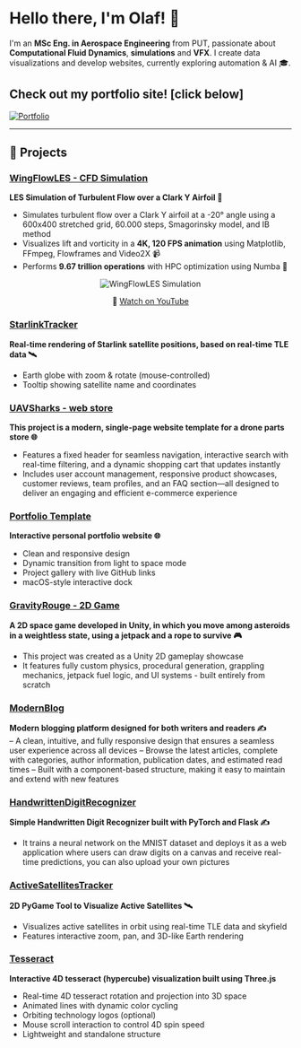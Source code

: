 # Hello there, I'm Olaf! 👋

I'm an **MSc Eng. in Aerospace Engineering** from PUT, passionate about **Computational Fluid Dynamics**, **simulations** and **VFX**. I create data visualizations and develop websites, currently exploring automation & AI 🎓.

## **Check out my portfolio site!** [click below]

[![Portfolio](portfolio.gif)](https://olafbielasik.site)

---

## 🔨 Projects

### [WingFlowLES - CFD Simulation](https://github.com/olafbielasik/WingFlowLES)  
**LES Simulation of Turbulent Flow over a Clark Y Airfoil 💨**  
- Simulates turbulent flow over a Clark Y airfoil at a -20° angle using a 600x400 stretched grid, 60.000 steps, Smagorinsky model, and IB method
- Visualizes lift and vorticity in a **4K, 120 FPS animation** using Matplotlib, FFmpeg, Flowframes and Video2X 📹
- Performs **9.67 trillion operations** with HPC optimization using Numba 🧮

<p align="center">
  <img src="simulation.gif" alt="WingFlowLES Simulation">
</p>
<p align="center">
  🎥 <a href="https://www.youtube.com/watch?v=CqgccimCQGE">Watch on YouTube</a>
</p>

### [StarlinkTracker](https://github.com/olafbielasik/StarlinkTracker)  
**Real-time rendering of Starlink satellite positions, based on real-time TLE data 🛰**
- Earth globe with zoom & rotate (mouse-controlled)
- Tooltip showing satellite name and coordinates

### [UAVSharks - web store](https://github.com/olafbielasik/UAVSharks)
**This project is a modern, single-page website template for a drone parts store 🌐**
- Features a fixed header for seamless navigation, interactive search with real-time filtering, and a dynamic shopping cart that updates instantly
- Includes user account management, responsive product showcases, customer reviews, team profiles, and an FAQ section—all designed to deliver an engaging and efficient e-commerce experience

### [Portfolio Template](https://github.com/olafbielasik/Portfolio)  
**Interactive personal portfolio website 🌐**  
- Clean and responsive design
- Dynamic transition from light to space mode
- Project gallery with live GitHub links
- macOS-style interactive dock

### [GravityRouge - 2D Game](https://github.com/olafbielasik/GravityRouge)  
**A 2D space game developed in Unity, in which you move among asteroids in a weightless state, using a jetpack and a rope to survive 🎮** 
- This project was created as a Unity 2D gameplay showcase
- It features fully custom physics, procedural generation, grappling mechanics, jetpack fuel logic, and UI systems - built entirely from scratch

### [ModernBlog](https://github.com/olafbielasik/ModernBlog)  
**Modern blogging platform designed for both writers and readers ✍️**  
– A clean, intuitive, and fully responsive design that ensures a seamless user experience across all devices
– Browse the latest articles, complete with categories, author information, publication dates, and estimated read times
– Built with a component-based structure, making it easy to maintain and extend with new features

### [HandwrittenDigitRecognizer](https://github.com/olafbielasik/HandwrittenDigitRecognizer)  
**Simple Handwritten Digit Recognizer built with PyTorch and Flask ✍️**
- It trains a neural network on the MNIST dataset and deploys it as a web application where users can draw digits on a canvas and receive real-time predictions, you can also upload your own pictures

### [ActiveSatellitesTracker](https://github.com/olafbielasik/ActiveSatellitesTracker)  
**2D PyGame Tool to Visualize Active Satellites 🛰**  
- Visualizes active satellites in orbit using real-time TLE data and skyfield
- Features interactive zoom, pan, and 3D-like Earth rendering

### [Tesseract](https://github.com/olafbielasik/Tesseract) ###
**Interactive 4D tesseract (hypercube) visualization built using Three.js**
- Real-time 4D tesseract rotation and projection into 3D space
- Animated lines with dynamic color cycling
- Orbiting technology logos (optional)
- Mouse scroll interaction to control 4D spin speed
- Lightweight and standalone structure
